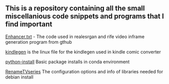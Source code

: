 ## This is a repository containing all the small miscellanious code snippets and programs that I find important

[Enhancer.txt](./enhancer.txt) - The code used in realesrgan and rife video inframe generation program from gthub

[kindlegen](./kindlegen_linux_2.6_i386_v2_9.tar.gz) is the linux file for the kindlegen used in kindle comic converter

[python-install](./python-install.sh) Basic package installs in conda environment 

[RenameTVseries](./RenameTVSeries_options.txt) The configuration options and info of libraries needed for debian install

